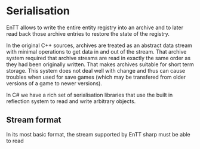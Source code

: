 # Serialisation

EnTT allows to write the entire entity registry into an archive and
to later read back those archive entries to restore the state of the
registry.

In the original C++ sources, archives are treated as an abstract data
stream with minimal operations to get data in and out of the stream.
That archive system required that archive streams are read in exactly
the same order as they had been originally written. That makes archives
suitable for short term storage. This system does not deal well with
change and thus can cause troubles when used for save games (which 
may be transfered from older versions of a game to newer versions).

In C# we have a rich set of serialisation libraries that use the built
in reflection system to read and write arbitrary objects. 

## Stream format

In its most basic format, the stream supported by EnTT sharp must be
able to read 